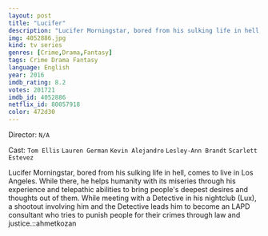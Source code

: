```yaml
---
layout: post
title: "Lucifer"
description: "Lucifer Morningstar, bored from his sulking life in hell, comes to live in Los Angeles. While there, he helps humanity with its miseries through his experience and telepathic abilities to bring people's deepest desires and thoughts out of them. While meeting with a Detective in his nightclub (Lux), a shootout involving him and the Detective leads him to become an LAPD consultant who tries to punish people for their crimes through law and justice..."
img: 4052886.jpg
kind: tv series
genres: [Crime,Drama,Fantasy]
tags: Crime Drama Fantasy 
language: English
year: 2016
imdb_rating: 8.2
votes: 201721
imdb_id: 4052886
netflix_id: 80057918
color: 472d30
---
```

Director: `N/A`  

Cast: `Tom Ellis` `Lauren German` `Kevin Alejandro` `Lesley-Ann Brandt` `Scarlett Estevez` 

Lucifer Morningstar, bored from his sulking life in hell, comes to live in Los Angeles. While there, he helps humanity with its miseries through his experience and telepathic abilities to bring people's deepest desires and thoughts out of them. While meeting with a Detective in his nightclub (Lux), a shootout involving him and the Detective leads him to become an LAPD consultant who tries to punish people for their crimes through law and justice.::ahmetkozan